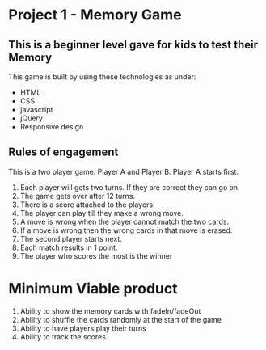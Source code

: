 # Project 1 - Memory Game
## This is a beginner level gave for kids to test their Memory

This game is built by using these technologies as under:
* HTML
* CSS
* javascript
* jQuery
* Responsive design

## Rules of engagement

This is a two player game. Player A and Player B. Player A starts first.

1. Each player will gets two turns. If they are correct they can go on.
3. The game gets over after 12 turns.
4. There is a score attached to the players.
5. The player can play till they make a wrong move.
6. A move is wrong when the player cannot match the two cards.
7. If a move is wrong then the wrong cards in that move is erased.
7. The second player starts next.
9. Each match results in 1 point.
10. The player who scores the most is the winner


# Minimum Viable product
1. Ability to show the memory cards with fadeIn/fadeOut
3. Ability to shuffle the cards randomly at the start of the game
4. Ability to have players play their turns
5. Ability to track the scores
